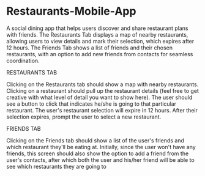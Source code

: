 # Restaurants-Mobile-App
A social dining app that helps users discover and share restaurant plans with friends. The Restaurants Tab displays a map of nearby restaurants, allowing users to view details and mark their selection, which expires after 12 hours. The Friends Tab shows a list of friends and their chosen restaurants, with an option to add new friends from contacts for seamless coordination.

RESTAURANTS TAB

Clicking on the Restaurants tab should show a map with nearby restaurants.
Clicking on a restaurant should pull up the restaurant details (feel free to get creative with what level of detail you want to show here). The user should see a button to click that indicates he/she is going to that particular restaurant.
The user's restaurant selection will expire in 12 hours. After their selection expires, prompt the user to select a new restaurant.

FRIENDS TAB

Clicking on the Friends tab should show a list of the user's friends and which restaurant they'll be eating at.
Initially, since the user won't have any friends, this screen should also show the option to add a friend from the user's contacts, after which both the user and his/her friend will be able to see which restaurants they are going to
